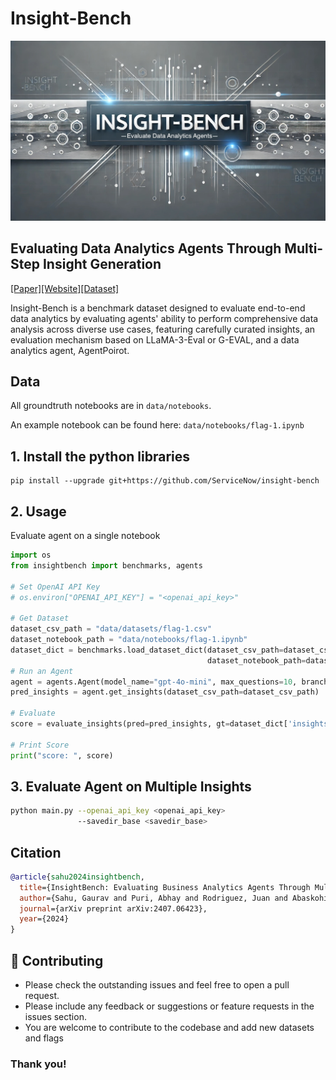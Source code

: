 # Insight-Bench

![Banner](data/banner.jpg)

## Evaluating Data Analytics Agents Through Multi-Step Insight Generation
[[Paper]](https://insightbench.github.io/)[[Website]](https://insightbench.github.io/)[[Dataset]](https://huggingface.co/datasets/ServiceNow/insight_bench)


Insight-Bench is a benchmark dataset designed to evaluate end-to-end data analytics by evaluating agents' ability to perform comprehensive data analysis across diverse use cases, featuring carefully curated insights, an evaluation mechanism based on LLaMA-3-Eval or G-EVAL, and a data analytics agent, AgentPoirot.

## Data

All groundtruth notebooks are in `data/notebooks`. 

An example notebook can be found here: `data/notebooks/flag-1.ipynb`

## 1. Install the python libraries

```
pip install --upgrade git+https://github.com/ServiceNow/insight-bench
```

## 2. Usage

Evaluate agent on a single notebook

```python
import os 
from insightbench import benchmarks, agents

# Set OpenAI API Key
# os.environ["OPENAI_API_KEY"] = "<openai_api_key>"

# Get Dataset
dataset_csv_path = "data/datasets/flag-1.csv"
dataset_notebook_path = "data/notebooks/flag-1.ipynb"
dataset_dict = benchmarks.load_dataset_dict(dataset_csv_path=dataset_csv_path, 
                                            dataset_notebook_path=dataset_notebook_path)
# Run an Agent
agent = agents.Agent(model_name="gpt-4o-mini", max_questions=10, branch_depth=2, n_retries=2, savedir="results/sample")
pred_insights = agent.get_insights(dataset_csv_path=dataset_csv_path)

# Evaluate
score = evaluate_insights(pred=pred_insights, gt=dataset_dict['insights'])

# Print Score
print("score: ", score)
```

## 3. Evaluate Agent on Multiple Insights

```bash
python main.py --openai_api_key <openai_api_key>
               --savedir_base <savedir_base>
```


## Citation

```bibtex
@article{sahu2024insightbench,
  title={InsightBench: Evaluating Business Analytics Agents Through Multi-Step Insight Generation},
  author={Sahu, Gaurav and Puri, Abhay and Rodriguez, Juan and Abaskohi, Amirhossein and Chegini, Mohammad and Drouin, Alexandre and Taslakian, Perouz and Zantedeschi, Valentina and Lacoste, Alexandre and Vazquez, David and Chapados, Nicolas and Pal, Christopher and others},
  journal={arXiv preprint arXiv:2407.06423},
  year={2024}
}

```

## 🤝 Contributing
- Please check the outstanding issues and feel free to open a pull request.
- Please include any feedback or suggestions or feature requests in the issues section.
- You are welcome to contribute to the codebase and add new datasets and flags


### Thank you!